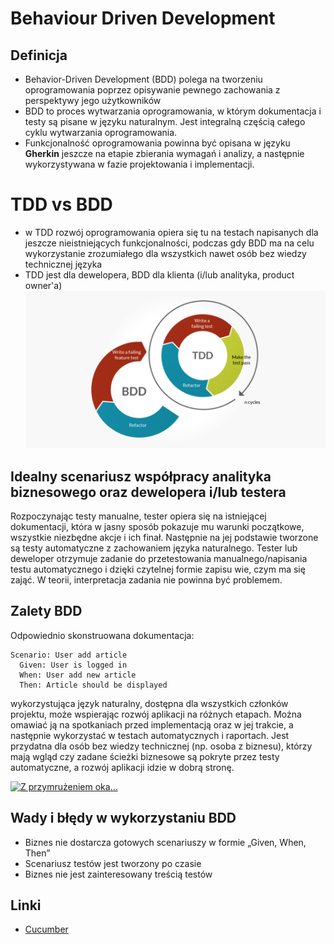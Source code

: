 # Behaviour Driven Development

## Definicja
* Behavior-Driven Development (BDD) polega na tworzeniu oprogramowania poprzez opisywanie pewnego zachowania z perspektywy jego użytkowników
* BDD to proces wytwarzania oprogramowania, w którym dokumentacja i testy są pisane w języku naturalnym.  Jest integralną częścią całego cyklu wytwarzania oprogramowania. 
* Funkcjonalność oprogramowania powinna być opisana w języku **Gherkin** jeszcze na etapie zbierania wymagań i analizy, a następnie wykorzystywana w fazie projektowania i implementacji. 

# TDD vs BDD
* w TDD rozwój oprogramowania opiera się tu na testach napisanych dla jeszcze nieistniejących funkcjonalności, podczas gdy BDD ma na celu wykorzystanie zrozumiałego 
dla wszystkich nawet osób bez wiedzy technicznej języka
* TDD jest dla dewelopera, BDD dla klienta (i/lub analityka, product owner'a)
![bdd-vs-tdd](imgs/img_4.png)


## Idealny scenariusz współpracy analityka biznesowego oraz dewelopera i/lub testera
Rozpoczynając testy manualne, tester opiera się na istniejącej dokumentacji, która w jasny sposób pokazuje mu warunki początkowe, wszystkie niezbędne akcje i ich finał. 
Następnie na jej podstawie tworzone są testy automatyczne z zachowaniem języka naturalnego. Tester lub deweloper otrzymuje zadanie do przetestowania manualnego/napisania 
testu automatycznego i dzięki czytelnej formie zapisu wie, czym ma się zająć. W teorii, interpretacja zadania nie powinna być problemem.

## Zalety BDD
Odpowiednio skonstruowana dokumentacja:

````gherkin
Scenario: User add article
  Given: User is logged in
  When: User add new article
  Then: Article should be displayed
````
wykorzystująca język naturalny, dostępna dla wszystkich członków projektu, może wspierając rozwój aplikacji na różnych etapach. 
Można omawiać ją na spotkaniach przed implementacją oraz w jej trakcie, a następnie wykorzystać w testach automatycznych i raportach. 
Jest przydatna dla osób bez wiedzy technicznej (np. osoba z biznesu), którzy mają wgląd czy zadane ścieżki biznesowe są pokryte przez testy automatyczne, a rozwój aplikacji idzie w dobrą stronę.

[![Z przymrużeniem oka...](https://img.youtube.com/vi/fX2altB4AME/default.jpg)](https://youtu.be/fX2altB4AME)

## Wady i błędy w wykorzystaniu BDD
* Biznes nie dostarcza gotowych scenariuszy w formie „Given, When, Then”
* Scenariusz testów jest tworzony po czasie
* Biznes nie jest zainteresowany treścią testów

## Linki
* [Cucumber](https://cucumber.io/docs/cucumber/)